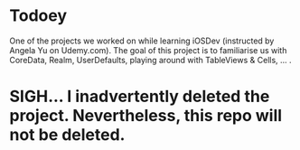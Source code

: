 # Todoey
One of the projects we worked on while learning iOSDev (instructed by Angela Yu on Udemy.com). The goal of this project is to familiarise us with CoreData, Realm, UserDefaults, playing around with TableViews &amp; Cells, ... .   

# SIGH... I inadvertently deleted the project. Nevertheless, this repo will not be deleted. 
